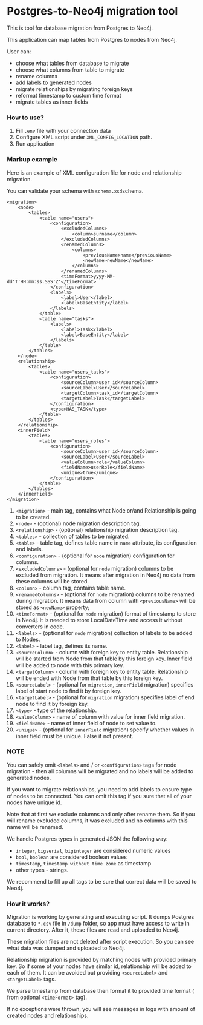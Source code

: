 # Postgres-to-Neo4j migration tool

This is tool for database migration from Postgres to Neo4j.

This application can map tables from Postgres to nodes from Neo4j.

User can:

- choose what tables from database to migrate
- choose what columns from table to migrate
- rename columns
- add labels to generated nodes
- migrate relationships by migrating foreign keys
- reformat timestamp to custom time format
- migrate tables as inner fields

### How to use?

1) Fill `.env` file with your connection data
2) Configure XML script under `XML_CONFIG_LOCATION` path.
3) Run application

### Markup example

Here is an example of XML configuration file for node and relationship
migration.

You can validate your schema with `schema.xsd`schema.

```
<migration>
    <node>
        <tables>
            <table name="users">
                <configuration>
                    <excludedColumns>
                        <column>surname</column>
                    </excludedColumns>
                    <renamedColumns>
                        <columns>
                            <previousName>name</previousName>
                            <newName>newName</newName>
                        </columns>
                    </renamedColumns>
                    <timeFormat>yyyy-MM-dd'T'HH:mm:ss.SSS'Z'</timeFormat>
                </configuration>
                <labels>
                    <label>User</label>
                    <label>BaseEntity</label>
                </labels>
            </table>
            <table name="tasks">
                <labels>
                    <label>Task</label>
                    <label>BaseEntity</label>
                </labels>
            </table>
        </tables>
    </node>
    <relationship>
        <tables>
            <table name="users_tasks">
                <configuration>
                    <sourceColumn>user_id</sourceColumn>
                    <sourceLabel>User</sourceLabel>
                    <targetColumn>task_id</targetColumn>
                    <targetLabel>Task</targetLabel>
                </configuration>
                <type>HAS_TASK</type>
            </table>
        </tables>
    </relationship>
    <innerField>
        <tables>
            <table name="users_roles">
                <configuration>
                    <sourceColumn>user_id</sourceColumn>
                    <sourceLabel>User</sourceLabel>
                    <valueColumn>role</valueColumn>
                    <fieldName>userRole</fieldName>
                    <unique>true</unique>
                </configuration>
            </table>
        </tables>
    </innerField>
</migration>
```

1) `<migration>` - main tag, contains what Node or/and Relationship is going to
   be created.
2) `<node>` - (optional) node migration description tag.
3) `<relationship>` - (optional) relationship migration description tag.
4) `<tables>` - collection of tables to be migrated.
5) `<table>` - table tag, defines table name in `name` attribute, its
   configuration and labels.
6) `<configuration>` - (optional for `node` migration) configuration for
   columns.
7) `<excludedColumns>` - (optional for `node` migration) columns to be excluded
   from migration. It
   means after migration in Neo4j no data from these columns will be stored.
8) `<column>` - column tag, contains table name.
9) `<renamedColumns>` - (optional for `node` migration) columns to be renamed
   during migration. It means data from column with `<previousName>`
   will be stored as `<newName>` property;
10) `<timeFormat>` - (optional for `node` migration) format of timestamp to
    store in Neo4j. It is needed to store LocalDateTime and access it without
    converters in code.
11) `<labels>` - (optional for `node` migration) collection of labels to be
    added
    to Nodes.
12) `<label>` - label tag, defines its name.
13) `<sourceColumn>` - column with foreign key to entity table. Relationship will
    be started from Node from that table by this foreign key. Inner field will
    be added to node with this primary key.
14) `<targetColumn>` - column with foreign key to entity table. Relationship will
    be ended with Node from that table by this foreign key.
15) `<sourceLabel>` - (optional for `migration`, `innerField` migration) specifies
    label of
    start
    node to find it by
    foreign key.
16) `<targetLabel>` - (optional for `migration` migration) specifies label of end
    node to
    find it by foreign
    key.
17) `<type>` - type of the relationship.
18) `<valueColumn>` - name of column with value for inner field migration.
19) `<fieldName>` - name of inner field of node to set value to.
20) `<unique>` - (optional for `innerField` migration) specify whether values in
    inner field must be unique. False if not present.

### NOTE

You can safely omit `<labels>` and / or `<configuration>` tags for node
migration - then all
columns will be migrated and no labels will be added to generated nodes.

If you want to migrate relationships, you need to add labels to ensure type of
nodes to be connected. You can omit this tag if you sure that all of your nodes
have unique id.

Note that at first we exclude columns and only after rename them. So if you will
rename excluded columns, it was excluded and no columns with this name will be
renamed.

We handle Postgres types in generated JSON the following way:

- `integer`, `bigserial`, `biginteger` are considered numeric values
- `bool`, `boolean` are considered boolean values
- `timestamp`, `timestamp without time zone` as timestamp
- other types - strings.

We recommend to fill up all tags to be sure that correct data will
be saved to Neo4j.

### How it works?

Migration is working by generating and executing script.
It dumps Postgres database to `*.csv` file in `/dump` folder, so app must have
access to write in current directory.
After it, these files are read and uploaded to Neo4j.

These migration files are not deleted after script execution. So you can see
what data was dumped and uploaded to Neo4j.

Relationship migration is provided by matching nodes with provided primary key.
So if some of your nodes have similar id, relationship will be added to each of
them. It can be avoided but providing `<sourceLabel>` and `<targetLabel>` tags.

We parse timestamp from database then format it to provided time format (
from optional `<timeFormat>` tag).

If no exceptions were thrown, you will see messages in logs with amount of
created nodes and relationships.